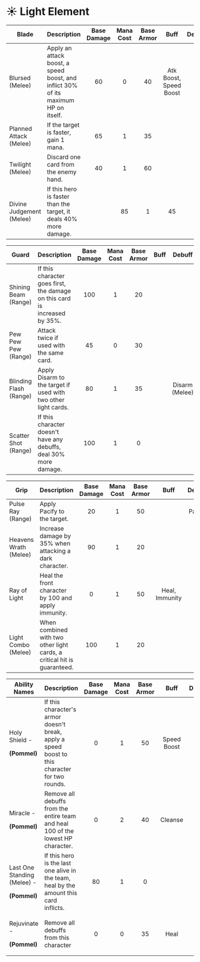 # ☀ Light Element



| **Blade**                | **Description**                                                                    | **Base Damage** | **Mana Cost** | **Base Armor** |        **Buff**        | **Debuff** |
| ------------------------ | ---------------------------------------------------------------------------------- | :-------------: | :-----------: | :------------: | :--------------------: | :--------: |
| Blursed (Melee)          | Apply an attack boost, a speed boost, and inflict 30% of its maximum HP on itself. |        60       |       0       |       40       | Atk Boost, Speed Boost |            |
| Planned Attack (Melee)   | If the target is faster, gain 1 mana.                                              |        65       |       1       |       35       |                        |            |
| Twilight (Melee)         | Discard one card from the enemy hand.                                              |        40       |       1       |       60       |                        |            |
| Divine Judgement (Melee) | If this hero is faster than the target, it deals 40% more damage.                  |                 |       85      |        1       |           45           |            |

| **Guard**              | **Description**                                                            | **Base Damage** | **Mana Cost** | **Base Armor** | **Buff** |   **Debuff**   |
| ---------------------- | -------------------------------------------------------------------------- | :-------------: | :-----------: | :------------: | :------: | :------------: |
| Shining Beam (Range)   | If this character goes first, the damage on this card is increased by 35%. |       100       |       1       |       20       |          |                |
| Pew Pew Pew (Range)    | Attack twice if used with the same card.                                   |        45       |       0       |       30       |          |                |
| Blinding Flash (Range) | Apply Disarm to the target if used with two other light cards.             |        80       |       1       |       35       |          | Disarm (Melee) |
| Scatter Shot (Range)   | If this character doesn't have any debuffs, deal 30% more damage.          |       100       |       1       |        0       |          |                |

| **Grip**              | **Description**                                                         | **Base Damage** | **Mana Cost** | **Base Armor** |    **Buff**    | **Debuff** |
| --------------------- | ----------------------------------------------------------------------- | :-------------: | :-----------: | :------------: | :------------: | :--------: |
| Pulse Ray (Range)     | Apply Pacify to the target.                                             |        20       |       1       |       50       |                |   Pacify   |
| Heavens Wrath (Melee) | Increase damage by 35% when attacking a dark character.                 |        90       |       1       |       20       |                |            |
| Ray of Light          | Heal the front character by 100 and apply immunity.                     |        0        |       1       |       50       | Heal, Immunity |            |
| Light Combo (Melee)   | When combined with two other light cards, a critical hit is guaranteed. |       100       |       1       |       20       |                |            |

| **Ability Names**                                                  | **Description**                                                                                | **Base Damage** | **Mana Cost** | **Base Armor** |   **Buff**  | **Debuff** |
| ------------------------------------------------------------------ | ---------------------------------------------------------------------------------------------- | :-------------: | :-----------: | :------------: | :---------: | :--------: |
| <p>Holy Shield -</p><p><strong>(Pommel)</strong></p>               | If this character's armor doesn't break, apply a speed boost to this character for two rounds. |        0        |       1       |       50       | Speed Boost |            |
| <p>Miracle -</p><p><strong>(Pommel)</strong></p>                   | Remove all debuffs from the entire team and heal 100 of the lowest HP character.               |        0        |       2       |       40       |   Cleanse   |            |
| <p>Last One Standing (Melee) -</p><p><strong>(Pommel)</strong></p> | If this hero is the last one alive in the team, heal by the amount this card inflicts.         |        80       |       1       |        0       |             |            |
| <p>Rejuvinate -</p><p><strong>(Pommel)</strong></p>                | Remove all debuffs from this character                                                         |        0        |       0       |       35       |     Heal    |            |
